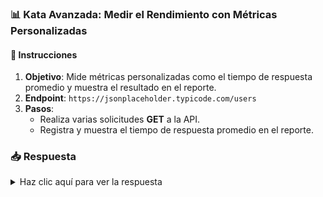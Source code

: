 <!-- markdownlint-disable -->
### **📊 Kata Avanzada: Medir el Rendimiento con Métricas Personalizadas**

#### 📑 Instrucciones

1. **Objetivo**: Mide métricas personalizadas como el tiempo de respuesta promedio y muestra el resultado en el reporte.
2. **Endpoint**: `https://jsonplaceholder.typicode.com/users`
3. **Pasos**:
   - Realiza varias solicitudes **GET** a la API.
   - Registra y muestra el tiempo de respuesta promedio en el reporte.

### 📥 Respuesta

<details>
  <summary>Haz clic aquí para ver la respuesta</summary>

```javascript
import { check } from 'k6';
import http from 'k6/http';
import { Trend, Rate } from 'k6/metrics';

// Define custom metrics
let responseTimeTrend = new Trend('response_time');
let successRate = new Rate('success_rate');

export default function () {
    let res = http.get('https://jsonplaceholder.typicode.com/users');

    // Track response time with Trend
    responseTimeTrend.add(res.timings.duration);

    // Check if the response is 200 and track success rate
    let success = check(res, {
        'status is 200': (r) => r.status === 200,
    });
    successRate.add(success);
}

```

</details>
